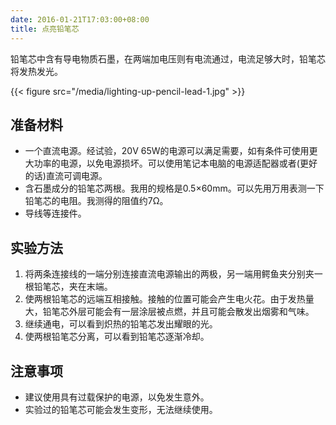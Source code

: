 ```yaml
---
date: 2016-01-21T17:03:00+08:00
title: 点亮铅笔芯
---
```


铅笔芯中含有导电物质石墨，在两端加电压则有电流通过，电流足够大时，铅笔芯将发热发光。

{{< figure src="/media/lighting-up-pencil-lead-1.jpg" >}}

<!--more-->

## 准备材料

* 一个直流电源。经试验，20V 65W的电源可以满足需要，如有条件可使用更大功率的电源，以免电源损坏。可以使用笔记本电脑的电源适配器或者(更好的话)直流可调电源。
* 含石墨成分的铅笔芯两根。我用的规格是0.5×60mm。可以先用万用表测一下铅笔芯的电阻。我测得的阻值约7Ω。
* 导线等连接件。

## 实验方法

1. 将两条连接线的一端分别连接直流电源输出的两极，另一端用鳄鱼夹分别夹一根铅笔芯，夹在末端。
2. 使两根铅笔芯的远端互相接触。接触的位置可能会产生电火花。由于发热量大，铅笔芯外层可能会有一层涂层被点燃，并且可能会散发出烟雾和气味。
3. 继续通电，可以看到炽热的铅笔芯发出耀眼的光。
4. 使两根铅笔芯分离，可以看到铅笔芯逐渐冷却。

## 注意事项

* 建议使用具有过载保护的电源，以免发生意外。
* 实验过的铅笔芯可能会发生变形，无法继续使用。
